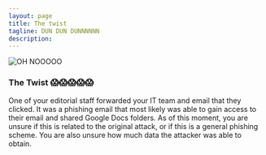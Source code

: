 ```yaml
---
layout: page
title: The twist
tagline: DUN DUN DUNNNNNN
description:
---
```


![OH NOOOOO](https://media2.giphy.com/media/FYPNRgBunPH44/giphy.gif)

### The Twist 😱😱😱😱😱

One of your editorial staff forwarded your IT team and email that they clicked. It was a phishing email that most likely was able to gain access to their email and shared Google Docs folders. As of this moment, you are unsure if this is related to the original attack, or if this is a general phishing scheme. You are also unsure how much data the attacker was able to obtain.
